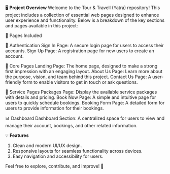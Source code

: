 🖥️ **Project Overview**
Welcome to the Tour & Travell (Yatra) repository! This project includes a collection of essential web pages designed to enhance user experience and functionality.
Below is a breakdown of the key sections and pages available in this project:

📂 Pages Included

🔐 Authentication
Sign In Page: A secure login page for users to access their accounts.
Sign Up Page: A registration page for new users to create an account.

🌟 Core Pages
Landing Page: The home page, designed to make a strong first impression with an engaging layout.
About Us Page: Learn more about the purpose, vision, and team behind this project.
Contact Us Page: A user-friendly form to enable visitors to get in touch or ask questions.

💼 Service Pages
Packages Page: Display the available service packages with details and pricing.
Book Now Page: A simple and intuitive page for users to quickly schedule bookings.
Booking Form Page: A detailed form for users to provide information for their bookings.

📊 Dashboard
Dashboard Section: A centralized space for users to view and manage their account, bookings, and other related information.


💡 **Features**
1. Clean and modern UI/UX design.
2. Responsive layouts for seamless functionality across devices.
3. Easy navigation and accessibility for users.

Feel free to explore, contribute, and improve! 🚀
